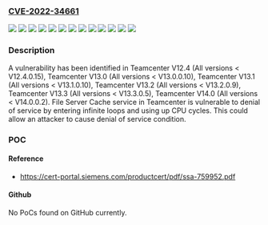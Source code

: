 ### [CVE-2022-34661](https://cve.mitre.org/cgi-bin/cvename.cgi?name=CVE-2022-34661)
![](https://img.shields.io/static/v1?label=Product&message=Teamcenter%20V12.4&color=blue)
![](https://img.shields.io/static/v1?label=Product&message=Teamcenter%20V13.0&color=blue)
![](https://img.shields.io/static/v1?label=Product&message=Teamcenter%20V13.1&color=blue)
![](https://img.shields.io/static/v1?label=Product&message=Teamcenter%20V13.2&color=blue)
![](https://img.shields.io/static/v1?label=Product&message=Teamcenter%20V13.3&color=blue)
![](https://img.shields.io/static/v1?label=Product&message=Teamcenter%20V14.0&color=blue)
![](https://img.shields.io/static/v1?label=Version&message=All%20versions%20%3C%20V12.4.0.15%20&color=brightgreen)
![](https://img.shields.io/static/v1?label=Version&message=All%20versions%20%3C%20V13.0.0.10%20&color=brightgreen)
![](https://img.shields.io/static/v1?label=Version&message=All%20versions%20%3C%20V13.1.0.10%20&color=brightgreen)
![](https://img.shields.io/static/v1?label=Version&message=All%20versions%20%3C%20V13.2.0.9%20&color=brightgreen)
![](https://img.shields.io/static/v1?label=Version&message=All%20versions%20%3C%20V13.3.0.5%20&color=brightgreen)
![](https://img.shields.io/static/v1?label=Version&message=All%20versions%20%3C%20V14.0.0.2%20&color=brightgreen)
![](https://img.shields.io/static/v1?label=Vulnerability&message=CWE-835%3A%20Loop%20with%20Unreachable%20Exit%20Condition%20('Infinite%20Loop')&color=brightgreen)

### Description

A vulnerability has been identified in Teamcenter V12.4 (All versions < V12.4.0.15), Teamcenter V13.0 (All versions < V13.0.0.10), Teamcenter V13.1 (All versions < V13.1.0.10), Teamcenter V13.2 (All versions < V13.2.0.9), Teamcenter V13.3 (All versions < V13.3.0.5), Teamcenter V14.0 (All versions < V14.0.0.2). File Server Cache service in Teamcenter is vulnerable to denial of service by entering infinite loops and using up CPU cycles. This could allow an attacker to cause denial of service condition.

### POC

#### Reference
- https://cert-portal.siemens.com/productcert/pdf/ssa-759952.pdf

#### Github
No PoCs found on GitHub currently.

